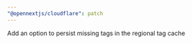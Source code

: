 ```yaml
---
"@opennextjs/cloudflare": patch
---
```


Add an option to persist missing tags in the regional tag cache
